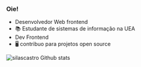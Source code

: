 ### Oie!

  - Desenvolvedor Web frontend 
  - 📚 Estudante de sistemas de informação na UEA 
  - Dev Frontend
  - 🖥️ contribuo para projetos open source
  

![silascastro Github stats](https://github-readme-stats.vercel.app/api?username=silascastro&show_icons=true&theme=dracula)
